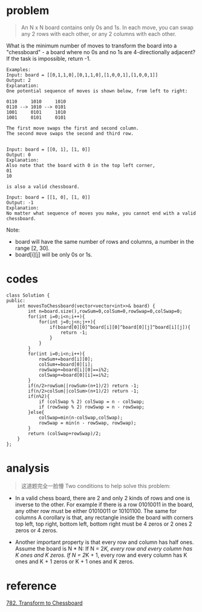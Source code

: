 # problem
>An N x N board contains only 0s and 1s. In each move, you can swap any 2 rows with each other, or any 2 columns with each other.

What is the minimum number of moves to transform the board into a "chessboard" - a board where no 0s and no 1s are 4-directionally adjacent? If the task is impossible, return -1.

```
Examples:
Input: board = [[0,1,1,0],[0,1,1,0],[1,0,0,1],[1,0,0,1]]
Output: 2
Explanation:
One potential sequence of moves is shown below, from left to right:

0110     1010     1010
0110 --> 1010 --> 0101
1001     0101     1010
1001     0101     0101

The first move swaps the first and second column.
The second move swaps the second and third row.


Input: board = [[0, 1], [1, 0]]
Output: 0
Explanation:
Also note that the board with 0 in the top left corner,
01
10

is also a valid chessboard.

Input: board = [[1, 0], [1, 0]]
Output: -1
Explanation:
No matter what sequence of moves you make, you cannot end with a valid chessboard.
```
Note:

- board will have the same number of rows and columns, a number in the range [2, 30].
- board[i][j] will be only 0s or 1s.


# codes
```
class Solution {
public:
    int movesToChessboard(vector<vector<int>>& board) {
        int n=board.size(),rowSum=0,colSum=0,rowSwap=0,colSwap=0;
        for(int i=0;i<n;i++){
            for(int j=0;j<n;j++){
                if(board[0][0]^board[i][0]^board[0][j]^board[i][j]){
                    return -1;
                }
            }
        }
        for(int i=0;i<n;i++){
            rowSum+=board[i][0];
            colSum+=board[0][i];
            rowSwap+=board[i][0]==i%2;
            colSwap+=board[0][i]==i%2;
        }
        if(n/2>rowSum||rowSum>(n+1)/2) return -1;
        if(n/2>colSum||colSum>(n+1)/2) return -1;
        if(n%2){
            if (colSwap % 2) colSwap = n - colSwap;
            if (rowSwap % 2) rowSwap = n - rowSwap;
        }else{
            colSwap=min(n-colSwap,colSwap);
            rowSwap = min(n - rowSwap, rowSwap);
        }
        return (colSwap+rowSwap)/2;
    }
};
```

# analysis
>这道题完全一脸懵
Two conditions to help solve this problem:

- In a valid chess board, there are 2 and only 2 kinds of rows and one is inverse to the other.
For example if there is a row 01010011 in the board, any other row must be either 01010011 or 10101100.
The same for columns
A corollary is that, any rectangle inside the board with corners top left, top right, bottom left, bottom right must be 4 zeros or 2 ones 2 zeros or 4 zeros.

- Another important property is that every row and column has half ones. Assume the board is N * N:
If N = 2*K, every row and every column has K ones and K zeros.
If N = 2*K + 1, every row and every column has K ones and K + 1 zeros or K + 1 ones and K zeros.


# reference
[782. Transform to Chessboard][1]

[1]: https://leetcode.com/problems/transform-to-chessboard/discuss/114847/Easy-and-Concise-Solution-with-Explanation-C++JavaPython


